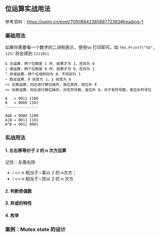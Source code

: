 ## 位运算实战用法
参考资料：https://juejin.cn/post/7090884238588772383#heading-1

### 基础用法
如果你需要看一个数字的二进制表示，使用`%b` 打印即可。如 `fmt.Printf("%b", 123)` 将会得到 `1111011`

```shell
& 与运算，两个位都是 1 时，结果才为 1，否则为 0
| 或运算，两个位都是 0 时，结果才为 0，否则为 1
^ 异或运算，两个位相同则为 0，不同则为 1
~ 取反运算，0 则变为 1，1 则变为 0
<< 左移运算，向左进行移位操作，高位丢弃，低位补 0
>> 右移运算，向右进行移位操作，对无符号数，高位补 0，对于有符号数，高位补符号位

A   = 0011 1100
B   = 0000 1101
---------------

A&B = 0000 1100
A|B = 0011 1101
A^B = 0011 0001
```

### 实战用法
#### 1. 左右移等价于 2 的 n 次方运算
记住：左乘右除

* i << n 相当于 i 乘以 2 的 n次方；
* i >> n 相当于 i 除以 2 的 n 次方


#### 2. 判断奇偶数


#### 3. 异或的特性

#### 4. 枚举

### 案例：Mutex state 的设计





